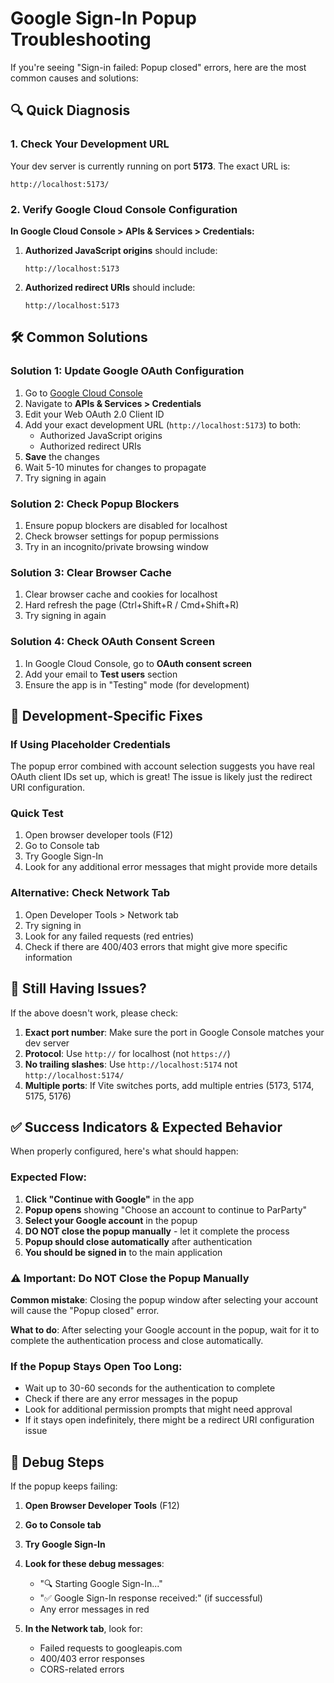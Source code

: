 # Google Sign-In Popup Troubleshooting

If you're seeing "Sign-in failed: Popup closed" errors, here are the most common causes and solutions:

## 🔍 Quick Diagnosis

### 1. Check Your Development URL
Your dev server is currently running on port **5173**. The exact URL is:
```
http://localhost:5173/
```

### 2. Verify Google Cloud Console Configuration

**In Google Cloud Console > APIs & Services > Credentials:**

1. **Authorized JavaScript origins** should include:
   ```
   http://localhost:5173
   ```

2. **Authorized redirect URIs** should include:
   ```
   http://localhost:5173
   ```

## 🛠 Common Solutions

### Solution 1: Update Google OAuth Configuration
1. Go to [Google Cloud Console](https://console.cloud.google.com/)
2. Navigate to **APIs & Services > Credentials**
3. Edit your Web OAuth 2.0 Client ID
4. Add your exact development URL (`http://localhost:5173`) to both:
   - Authorized JavaScript origins
   - Authorized redirect URIs
5. **Save** the changes
6. Wait 5-10 minutes for changes to propagate
7. Try signing in again

### Solution 2: Check Popup Blockers
1. Ensure popup blockers are disabled for localhost
2. Check browser settings for popup permissions
3. Try in an incognito/private browsing window

### Solution 3: Clear Browser Cache
1. Clear browser cache and cookies for localhost
2. Hard refresh the page (Ctrl+Shift+R / Cmd+Shift+R)
3. Try signing in again

### Solution 4: Check OAuth Consent Screen
1. In Google Cloud Console, go to **OAuth consent screen**
2. Add your email to **Test users** section
3. Ensure the app is in "Testing" mode (for development)

## 🔧 Development-Specific Fixes

### If Using Placeholder Credentials
The popup error combined with account selection suggests you have real OAuth client IDs set up, which is great! The issue is likely just the redirect URI configuration.

### Quick Test
1. Open browser developer tools (F12)
2. Go to Console tab
3. Try Google Sign-In
4. Look for any additional error messages that might provide more details

### Alternative: Check Network Tab
1. Open Developer Tools > Network tab
2. Try signing in
3. Look for any failed requests (red entries)
4. Check if there are 400/403 errors that might give more specific information

## 📝 Still Having Issues?

If the above doesn't work, please check:

1. **Exact port number**: Make sure the port in Google Console matches your dev server
2. **Protocol**: Use `http://` for localhost (not `https://`)
3. **No trailing slashes**: Use `http://localhost:5174` not `http://localhost:5174/`
4. **Multiple ports**: If Vite switches ports, add multiple entries (5173, 5174, 5175, 5176)

## ✅ Success Indicators & Expected Behavior

When properly configured, here's what should happen:

### Expected Flow:
1. **Click "Continue with Google"** in the app
2. **Popup opens** showing "Choose an account to continue to ParParty"
3. **Select your Google account** in the popup
4. **DO NOT close the popup manually** - let it complete the process
5. **Popup should close automatically** after authentication
6. **You should be signed in** to the main application

### ⚠️ Important: Do NOT Close the Popup Manually

**Common mistake**: Closing the popup window after selecting your account will cause the "Popup closed" error. 

**What to do**: After selecting your Google account in the popup, wait for it to complete the authentication process and close automatically.

### If the Popup Stays Open Too Long:
- Wait up to 30-60 seconds for the authentication to complete
- Check if there are any error messages in the popup
- Look for additional permission prompts that might need approval
- If it stays open indefinitely, there might be a redirect URI configuration issue

## 🔧 Debug Steps

If the popup keeps failing:

1. **Open Browser Developer Tools** (F12)
2. **Go to Console tab**
3. **Try Google Sign-In**
4. **Look for these debug messages**:
   - "🔍 Starting Google Sign-In..."
   - "✅ Google Sign-In response received:" (if successful)
   - Any error messages in red

5. **In the Network tab**, look for:
   - Failed requests to googleapis.com
   - 400/403 error responses
   - CORS-related errors